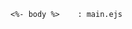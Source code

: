  <!--when app.js is run then it will get directed to main.js by using app.use and after that at main.js in route it will direct to render the index.ejs in the main.ejs -->
    <%- body %>    : main.ejs